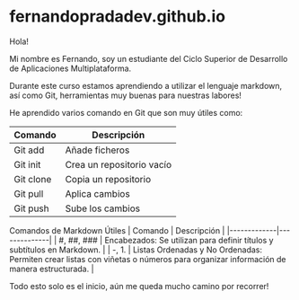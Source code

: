 # fernandopradadev.github.io

Hola!

Mi nombre es Fernando, soy un estudiante del Ciclo Superior de Desarrollo de Aplicaciones Multiplataforma.

Durante este curso estamos aprendiendo a utilizar el lenguaje markdown, así como Git, herramientas muy buenas para nuestras labores!

He aprendido varios comando en Git que son muy útiles como: 

| Comando    | Descripción   |
|-------------|--------------|
| Git add     |  Añade ficheros|
| Git init    |  Crea un repositorio vacío|
| Git clone   | Copia un repositorio|
| Git pull    | Aplica cambios|
| Git push    | Sube los cambios|

Comandos de Markdown Útiles 
| Comando    | Descripción   |
|-------------|--------------|
| #, ##, ###   | Encabezados: Se utilizan para definir títulos y subtítulos en Markdown. |
| -, 1.   |  Listas Ordenadas y No Ordenadas: Permiten crear listas con viñetas o números para organizar información de manera estructurada. |

Todo esto solo es el inicio, aún me queda mucho camino por recorrer!





